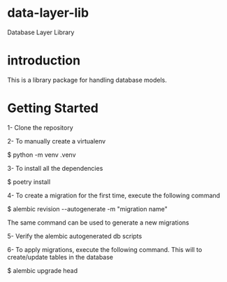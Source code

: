 # data-layer-lib

Database Layer Library

# introduction

This is a library package for handling database models.

# Getting Started

1- Clone the repository

2- To manually create a virtualenv

$ python -m venv .venv

3- To install all the dependencies

$ poetry install

4- To create a migration for the first time, execute the following command

$ alembic revision --autogenerate -m "migration name"

The same command can be used to generate a new migrations

5- Verify the alembic autogenerated db scripts

6- To apply migrations, execute the following command. This will to create/update tables in the database

$ alembic upgrade head
